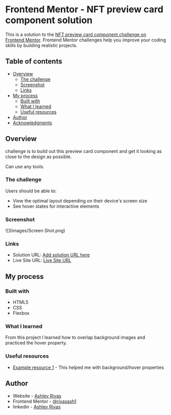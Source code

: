 # Frontend Mentor - NFT preview card component solution

This is a solution to the [NFT preview card component challenge on Frontend Mentor](https://www.frontendmentor.io/challenges/nft-preview-card-component-SbdUL_w0U). Frontend Mentor challenges help you improve your coding skills by building realistic projects.

## Table of contents

- [Overview](#overview)
  - [The challenge](#the-challenge)
  - [Screenshot](#screenshot)
  - [Links](#links)
- [My process](#my-process)
  - [Built with](#built-with)
  - [What I learned](#what-i-learned)
  - [Useful resources](#useful-resources)
- [Author](#author)
- [Acknowledgments](#acknowledgments)


## Overview
challenge is to build out this preview card component and get it looking as close to the design as possible.

Can use any tools.

### The challenge

Users should be able to:

- View the optimal layout depending on their device's screen size
- See hover states for interactive elements

### Screenshot

![](images/Screen Shot.png)

### Links

- Solution URL: [Add solution URL here](https://your-solution-url.com)
- Live Site URL: [Live Site URL](https://rivasash1.github.io/NFT-preview-card-component/)

## My process

### Built with

- HTML5
- CSS
- Flexbox


### What I learned

From this project I learned how to overlap background images and practiced the hover property.

### Useful resources

- [Example resource 1](https://developer.mozilla.org/en-US/docs/Web/) - This helped me with background/hover properties

## Author

- Website - [Ashley Rivas](https://rivasash1.github.io/ashsite/)
- Frontend Mentor - [@rivasash1](https://www.frontendmentor.io/profile/rivasash1)
- linkedin - [Ashley Rivas](https://www.linkedin.com/in/ashley-r-707ba0165/)
